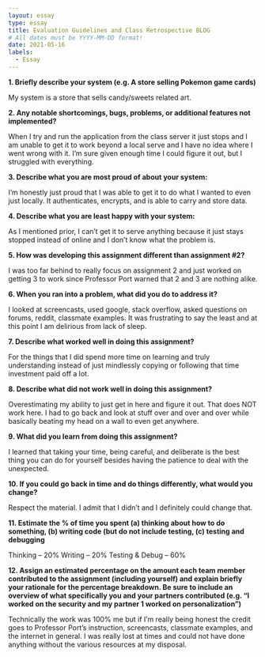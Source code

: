 ```yaml
---
layout: essay
type: essay
title: Evaluation Guidelines and Class Retrospective BLOG
# All dates must be YYYY-MM-DD format!
date: 2021-05-16
labels:
  - Essay
---
```


<strong>1. Briefly describe your system (e.g. A store selling Pokemon game cards)</strong>

My system is a store that sells candy/sweets related art.

<strong>2. Any notable shortcomings, bugs, problems, or additional features not implemented?</strong>

When I try and run the application from the class server it just stops and I am unable to get it to work beyond a local serve and I have no idea where I went wrong with it. I’m sure given enough time I could figure it out, but I struggled with everything.

<strong>3. Describe what you are most proud of about your system:</strong>

I’m honestly just proud that I was able to get it to do what I wanted to even just locally. It authenticates, encrypts, and is able to carry and store data.

<strong>4. Describe what you are least happy with your system:</strong>

As I mentioned prior, I can’t get it to serve anything because it just stays stopped instead of online and I don’t know what the problem is.

<strong>5. How was developing this assignment different than assignment #2?</strong>

I was too far behind to really focus on assignment 2 and just worked on getting 3 to work since Professor Port warned that 2 and 3 are nothing alike.

<strong>6. When you ran into a problem, what did you do to address it?</strong>

I looked at screencasts, used google, stack overflow, asked questions on forums, reddit, classmate examples. It was frustrating to say the least and at this point I am delirious from lack of sleep.

<strong>7. Describe what worked well in doing this assignment?</strong>

For the things that I did spend more time on learning and truly understanding instead of just mindlessly copying or following that time investment paid off a lot.

<strong>8. Describe what did not work well in doing this assignment?</strong>

Overestimating my ability to just get in here and figure it out. That does NOT work here. I had to go back and look at stuff over and over and over while basically beating my head on a wall to even get anywhere.

<strong>9. What did you learn from doing this assignment?</strong>

I learned that taking your time, being careful, and deliberate is the best thing you can do for yourself besides having the patience to deal with the unexpected.

<strong>10. If you could go back in time and do things differently, what would you change?</strong>

Respect the material. I admit that I didn’t and I definitely could change that.

<strong>11. Estimate the % of time you spent (a) thinking about how to do something, (b) writing code (but do not include testing, (c) testing and debugging</strong>

Thinking – 20%
Writing – 20%
Testing & Debug – 60%

<strong>12. Assign an estimated percentage on the amount each team member contributed to the assignment (including yourself) and explain briefly your rationale for the percentage breakdown. Be sure to include an overview of what specifically you and your partners contributed (e.g. “I worked on the security and my partner 1 worked on personalization”)</strong>

Technically the work was 100% me but if I’m really being honest the credit goes to Professor Port’s instruction, screencasts, classmate examples, and the internet in general. I was really lost at times and could not have done anything without the various resources at my disposal.
